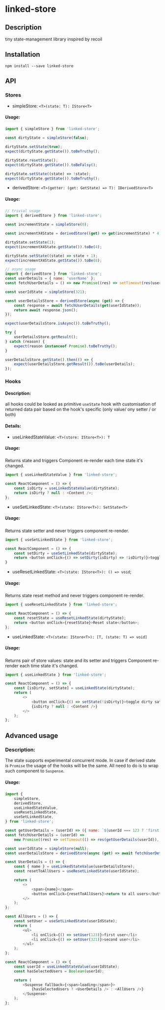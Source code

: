 # linked-store

## Description

tiny state-management library inspired by recoil

## Installation
```shell script
npm install --save linked-store
``` 

## API

### Stores

-   simpleStore: `<T>(state: T): IStore<T>`

##### Usage:

```javascript
import { simpleStore } from 'linked-store';

const dirtyState = simpleStore(false);

dirtyState.setState(true);
expect(dirtyState.getState()).toBeTruthy();

dirtyState.resetState();
expect(dirtyState.getState()).toBeFalsy();

dirtyState.setState((state) => !state);
expect(dirtyState.getState()).toBeTruthy();
```

-   derivedStore: `<T>(getter: (get: GetState) => T): IDerivedStore<T>`

##### Usage:

```javascript
// trivial usage
import { derivedStore } from 'linked-store';

const incrementState = simpleStore(0);

const incrementX4State = derivedStore((get) => get(incrementState) * 4);

dirtyState.setState(1);
expect(incrementX4State.getState()).toBe(4);

dirtyState.setState((state) => state + 1);
expect(incrementX4State.getState()).toBe(8);
```

```javascript
// async usage
import { derivedStore } from 'linked-store';
const userDetails = { name: 'userName' };
const fetchUserDetails = () => new Promise((res) => setTimeout(res(userDetails)));

const userIdState = simpleStore(321);

const userDetailsStore = derivedStore(async (get) => {
    const response = await fetchUserDetails(get(userIdState));
    return await response.json();
});

expect(userDetailsStore.isAsync()).toBeTruthy();

try {
    userDetailsStore.getResult();
} catch (reason) {
    expect(reason instanceof Promise).toBeTruthy();
}

userDetailsStore.getState().then(() => {
    expect(userDetailsStore.getResult()).toBe(userDetails);
});
```

### Hooks

#### Description:

all hooks could be looked as primitive `useState` hook with customisation of returned data pair based on the hook's specific (only value/ ony setter / or both)

#### Details:

-   useLinkedStateValue: `<T>(store: IStore<T>): T`

##### Usage:

Returns state and triggers Component re-render each time state it's changed.

```javascript
import { useLinkedStateValue } from 'linked-store';

const ReactComponent = () => {
    const isDirty = useLinkedStateValue(dirtyState);
    return isDirty ? null : <Content />;
};
```

-   useSetLinkedState: `<T>(state: IStore<T>): SetState<T>`

##### Usage:

Returns state setter and never triggers component re-render.

```javascript
import { useSetLinkedState } from 'linked-store';

const ReactComponent = () => {
    const setDirty = useSetLinkedState(dirtyState);
    return <button onClick={() => setDirty(isDirty) => !isDirty)}>toggle dirty status</button>;
}
```

-   useResetLinkedState: `<T>(state: IStore<T>): () => void`;

##### Usage:

Returns state reset method and never triggers component re-render.

```javascript
import { useResetLinkedState } from 'linked-store';

const ReactComponent = () => {
    const resetState = useResetLinkedState(dirtyState);
    return <button onClick={resetState}>Reset state</button>;
};
```

-   useLinkedState: `<T>(state: IStore<T>): [T, (state: T) => void]`

##### Usage:

Returns pair of store values: state and its setter and triggers Component re-render each time state it's changed.

```javascript
import { useLinkedState } from 'linked-store';

const ReactComponent = () => {
    const [isDirty, setState] = useLinkedState(dirtyState);
    return (
        <>
            <button onClick={() => setState(!isDirty)}>toggle dirty sate</button>
            {isDirty ? null : <Content />}
        </>
    );
};
```

## Advanced usage

### Description:

The state supports experimental concurrent mode.
In case if derived state is `Promise` the usage of the hooks will be the same. All need to do is to wrap such component to `Suspense`.

##### Usage:

```javascript
import {
    simpleStore,
    derivedStore,
    useLinkedStateValue,
    useResetLinkedState,
    useSetLinkedState,
} from 'linked-store';

const getUserDetails = (userId) => ({ name: `${userId === 123 ? 'first' : 'second'} user name` });
const fetchUserDetails = (userId) =>
    new Promise((res) => setTimeout(() => res(getUserDetails(userId)), 1000));

const userIdState = simpleStore(null);
const userDetailsStore = derivedStore(async (get) => await fetchUserDetails(get(userIdState)));

const UserDetails = () => {
    const { name } = useLinkedStateValue(userDetailsStore);
    const resetToAllUsers = useResetLinkedState(userIdState);

    return (
        <>
            <span>{name}</span>
            <button onClick={resetToAllUsers}>return to all users</button>
        </>
    );
};

const AllUsers = () => {
    const setUser = useSetLinkedState(userIdState);
    return (
        <ul>
            <li onClick={() => setUser(123)}>first user</li>
            <li onClick={() => setUser(321)}>second user</li>
        </ul>
    );
};

const ReactComponent = () => {
    const userId = useLinkedStateValue(userIdState);
    const hasSelectedUsers = Boolean(userId);

    return (
        <Suspense fallback={<span>loading</span>}>
            {hasSelectedUsers ? <UserDetails /> : <AllUsers />}
        </Suspense>
    );
};
```
